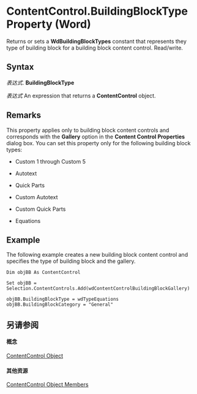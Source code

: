 
# ContentControl.BuildingBlockType Property (Word)

Returns or sets a  **WdBuildingBlockTypes** constant that represents they type of building block for a building block content control. Read/write.


## Syntax

 _表达式_. **BuildingBlockType**

 _表达式_ An expression that returns a **ContentControl** object.


## Remarks

This property applies only to building block content controls and corresponds with the  **Gallery** option in the **Content Control Properties** dialog box. You can set this property only for the following building block types:


- Custom 1 through Custom 5
    
- Autotext
    
- Quick Parts
    
- Custom Autotext
    
- Custom Quick Parts
    
- Equations
    

## Example

The following example creates a new building block content control and specifies the type of building block and the gallery.


```
Dim objBB As ContentControl 
 
Set objBB = Selection.ContentControls.Add(wdContentControlBuildingBlockGallery) 
 
objBB.BuildingBlockType = wdTypeEquations 
objBB.BuildingBlockCategory = "General"
```


## 另请参阅


#### 概念


[ContentControl Object](783dec26-9b63-11f8-6187-985f9c815f27.md)
#### 其他资源


[ContentControl Object Members](http://msdn.microsoft.com/library/d5aa195c-8d7a-0bad-09fa-6f1bfc9828cc%28Office.15%29.aspx)